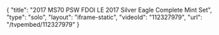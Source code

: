 {
    "title": "2017 MS70 PSW FDOI LE 2017 Silver Eagle Complete Mint Set",
    "type": "solo",
    "layout": "iframe-static",
    "videoId": "112327979",
    "url": "\/tvpembed\/112327979"
}